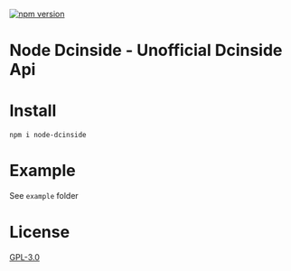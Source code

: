[![npm version](https://img.shields.io/npm/v/node-dcinside.svg)](https://npmjs.org/package/node-dcinside)

# Node Dcinside - Unofficial Dcinside Api

# Install

`npm i node-dcinside`

# Example

See `example` folder

# License

[GPL-3.0](https://github.com/aitestai/node-dcinside/blob/main/LICENSE)
